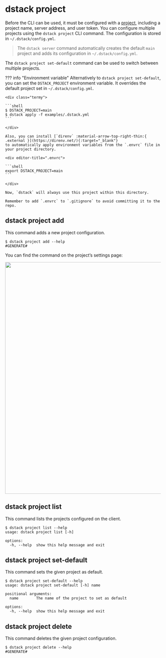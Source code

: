 # dstack project

Before the CLI can be used, it must be configured with a [project](../../../concepts/projects.md), including a project name, server address, and user token. You can configure multiple projects using the `dstack project` CLI command. The configuration is stored in `~/.dstack/config.yml`.

> The `dstack server` command automatically creates the default `main` project and adds its configuration in `~/.dstack/config.yml`.

The `dstack project set-default` command can be used to switch between multiple projects.

??? info "Environment variable"
    Alternatively to `dstack project set-default`, you can set the `DSTACK_PROJECT` environment variable. It overrides the default project set in `~/.dstack/config.yml`.

    <div class="termy">
    
    ```shell
    $ DSTACK_PROJECT=main
    $ dstack apply -f examples/.dstack.yml
    ```
    
    </div>

    Also, you can install [`direnv` :material-arrow-top-right-thin:{ .external }](https://direnv.net/){:target="_blank"}  
    to automatically apply environment variables from the `.envrc` file in your project directory.

    <div editor-title=".envrc"> 

    ```shell
    export DSTACK_PROJECT=main
    ```

    </div>

    Now, `dstack` will always use this project within this directory.

    Remember to add `.envrc` to `.gitignore` to avoid committing it to the repo. 

## dstack project add

This command adds a new project configuration.

<div class="termy">

```shell
$ dstack project add --help
#GENERATE#
```

</div>

You can find the command on the project’s settings page:

<img src="https://dstack.ai/static-assets/static-assets/images/dstack-projects-project-cli-v2.png" width="750px" />

## dstack project list

This command lists the projects configured on the client.

<div class="termy">

```shell
$ dstack project list --help
usage: dstack project list [-h]

options:
  -h, --help  show this help message and exit

```

</div>

## dstack project set-default

This command sets the given project as default.

<div class="termy">

```shell
$ dstack project set-default --help
usage: dstack project set-default [-h] name

positional arguments:
  name        The name of the project to set as default

options:
  -h, --help  show this help message and exit

```

</div>

## dstack project delete

This command deletes the given project configuration.

<div class="termy">

```shell
$ dstack project delete --help
#GENERATE#
```

</div>
